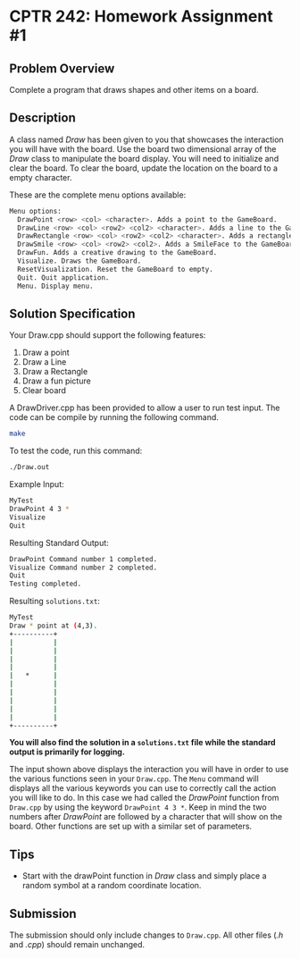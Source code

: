 # CPTR 242: Homework Assignment #1

## Problem Overview

Complete a program that draws shapes and other items on a board.

## Description

A class named _Draw_ has been given to you that showcases the interaction you will have with the board.
Use the board two dimensional array of the _Draw_ class to manipulate the board display.
You will need to initialize and clear the board.
To clear the board, update the location on the board to a empty character.

These are the complete menu options available:

```sh
Menu options:
  DrawPoint <row> <col> <character>. Adds a point to the GameBoard.
  DrawLine <row> <col> <row2> <col2> <character>. Adds a line to the GameBoard.
  DrawRectangle <row> <col> <row2> <col2> <character>. Adds a rectangle to the GameBoard.
  DrawSmile <row> <col> <row2> <col2>. Adds a SmileFace to the GameBoard.
  DrawFun. Adds a creative drawing to the GameBoard.
  Visualize. Draws the GameBoard.
  ResetVisualization. Reset the GameBoard to empty.
  Quit. Quit application.
  Menu. Display menu.
```

## Solution Specification

Your Draw.cpp should support the following features:

1. Draw a point
1. Draw a Line
1. Draw a Rectangle
1. Draw a fun picture
1. Clear board

A DrawDriver.cpp has been provided to allow a user to run test input.
The code can be compile by running the following command.

```sh
make
```

To test the code, run this command:

```sh
./Draw.out 
```

Example Input:

```sh
MyTest
DrawPoint 4 3 *
Visualize
Quit
```

Resulting Standard Output:

```sh
DrawPoint Command number 1 completed.
Visualize Command number 2 completed.
Quit
Testing completed.
```

Resulting `solutions.txt`:

```sh
MyTest
Draw * point at (4,3).
+----------+
|          |
|          |
|          |
|          |
|   *      |
|          |
|          |
|          |
|          |
|          |
+----------+
```

**You will also find the solution in a `solutions.txt` file while the standard output is primarily for logging.**

The input shown above displays the interaction you will have in order to use the various functions seen in your `Draw.cpp`.
The `Menu` command will displays all the various keywords you can use to correctly call the action you will like to do.
In this case we had called the _DrawPoint_ function from `Draw.cpp` by using the keyword `DrawPoint 4 3 *`.
Keep in mind the two numbers after _DrawPoint_ are followed by a character that will show on the board.
Other functions are set up with a similar set of parameters.

## Tips

* Start with the drawPoint function in _Draw_ class and simply place a random symbol at a random coordinate location.

## Submission

The submission should only include changes to `Draw.cpp`.
All other files (_.h_ and _.cpp_) should remain unchanged.
